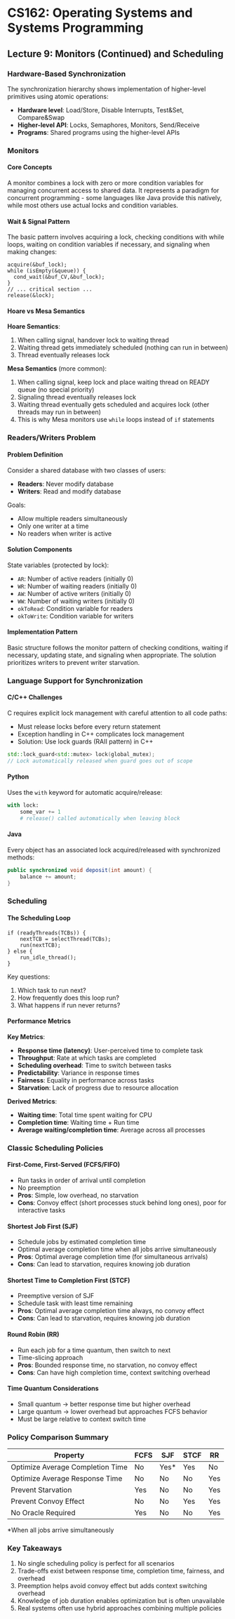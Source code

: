 # CS162: Operating Systems and Systems Programming
## Lecture 9: Monitors (Continued) and Scheduling

### Hardware-Based Synchronization
The synchronization hierarchy shows implementation of higher-level primitives using atomic operations:
- **Hardware level**: Load/Store, Disable Interrupts, Test&Set, Compare&Swap
- **Higher-level API**: Locks, Semaphores, Monitors, Send/Receive
- **Programs**: Shared programs using the higher-level APIs

### Monitors

#### Core Concepts
A monitor combines a lock with zero or more condition variables for managing concurrent access to shared data. It represents a paradigm for concurrent programming - some languages like Java provide this natively, while most others use actual locks and condition variables.

#### Wait & Signal Pattern
The basic pattern involves acquiring a lock, checking conditions with while loops, waiting on condition variables if necessary, and signaling when making changes:

```
acquire(&buf_lock);
while (isEmpty(&queue)) {
  cond_wait(&buf_CV,&buf_lock); 
}
// ... critical section ...
release(&lock);
```

#### Hoare vs Mesa Semantics

**Hoare Semantics**:
1. When calling signal, handover lock to waiting thread
2. Waiting thread gets immediately scheduled (nothing can run in between)
3. Thread eventually releases lock

**Mesa Semantics** (more common):
1. When calling signal, keep lock and place waiting thread on READY queue (no special priority)
2. Signaling thread eventually releases lock
3. Waiting thread eventually gets scheduled and acquires lock (other threads may run in between)
4. This is why Mesa monitors use `while` loops instead of `if` statements

### Readers/Writers Problem

#### Problem Definition
Consider a shared database with two classes of users:
- **Readers**: Never modify database
- **Writers**: Read and modify database

Goals:
- Allow multiple readers simultaneously
- Only one writer at a time
- No readers when writer is active

#### Solution Components
State variables (protected by lock):
- `AR`: Number of active readers (initially 0)
- `WR`: Number of waiting readers (initially 0)
- `AW`: Number of active writers (initially 0)
- `WW`: Number of waiting writers (initially 0)
- `okToRead`: Condition variable for readers
- `okToWrite`: Condition variable for writers

#### Implementation Pattern
Basic structure follows the monitor pattern of checking conditions, waiting if necessary, updating state, and signaling when appropriate. The solution prioritizes writers to prevent writer starvation.

### Language Support for Synchronization

#### C/C++ Challenges
C requires explicit lock management with careful attention to all code paths:
- Must release locks before every return statement
- Exception handling in C++ complicates lock management
- Solution: Use lock guards (RAII pattern) in C++

```cpp
std::lock_guard<std::mutex> lock(global_mutex);
// Lock automatically released when guard goes out of scope
```

#### Python
Uses the `with` keyword for automatic acquire/release:
```python
with lock:
    some_var += 1
    # release() called automatically when leaving block
```

#### Java
Every object has an associated lock acquired/released with synchronized methods:
```java
public synchronized void deposit(int amount) {
    balance += amount;
}
```

### Scheduling

#### The Scheduling Loop
```
if (readyThreads(TCBs)) {
    nextTCB = selectThread(TCBs);
    run(nextTCB);
} else {
    run_idle_thread();
}
```

Key questions:
1. Which task to run next?
2. How frequently does this loop run?
3. What happens if run never returns?

#### Performance Metrics

**Key Metrics**:
- **Response time (latency)**: User-perceived time to complete task
- **Throughput**: Rate at which tasks are completed
- **Scheduling overhead**: Time to switch between tasks
- **Predictability**: Variance in response times
- **Fairness**: Equality in performance across tasks
- **Starvation**: Lack of progress due to resource allocation

**Derived Metrics**:
- **Waiting time**: Total time spent waiting for CPU
- **Completion time**: Waiting time + Run time
- **Average waiting/completion time**: Average across all processes

### Classic Scheduling Policies

#### First-Come, First-Served (FCFS/FIFO)
- Run tasks in order of arrival until completion
- No preemption
- **Pros**: Simple, low overhead, no starvation
- **Cons**: Convoy effect (short processes stuck behind long ones), poor for interactive tasks

#### Shortest Job First (SJF)
- Schedule jobs by estimated completion time
- Optimal average completion time when all jobs arrive simultaneously
- **Pros**: Optimal average completion time (for simultaneous arrivals)
- **Cons**: Can lead to starvation, requires knowing job duration

#### Shortest Time to Completion First (STCF)
- Preemptive version of SJF
- Schedule task with least time remaining
- **Pros**: Optimal average completion time always, no convoy effect
- **Cons**: Can lead to starvation, requires knowing job duration

#### Round Robin (RR)
- Run each job for a time quantum, then switch to next
- Time-slicing approach
- **Pros**: Bounded response time, no starvation, no convoy effect
- **Cons**: Can have high completion time, context switching overhead

#### Time Quantum Considerations
- Small quantum → better response time but higher overhead
- Large quantum → lower overhead but approaches FCFS behavior
- Must be large relative to context switch time

### Policy Comparison Summary

| Property | FCFS | SJF | STCF | RR |
|----------|------|-----|------|-----|
| Optimize Average Completion Time | No | Yes* | Yes | No |
| Optimize Average Response Time | No | No | No | Yes |
| Prevent Starvation | Yes | No | No | Yes |
| Prevent Convoy Effect | No | No | Yes | Yes |
| No Oracle Required | Yes | No | No | Yes |

*When all jobs arrive simultaneously

### Key Takeaways
1. No single scheduling policy is perfect for all scenarios
2. Trade-offs exist between response time, completion time, fairness, and overhead
3. Preemption helps avoid convoy effect but adds context switching overhead
4. Knowledge of job duration enables optimization but is often unavailable
5. Real systems often use hybrid approaches combining multiple policies